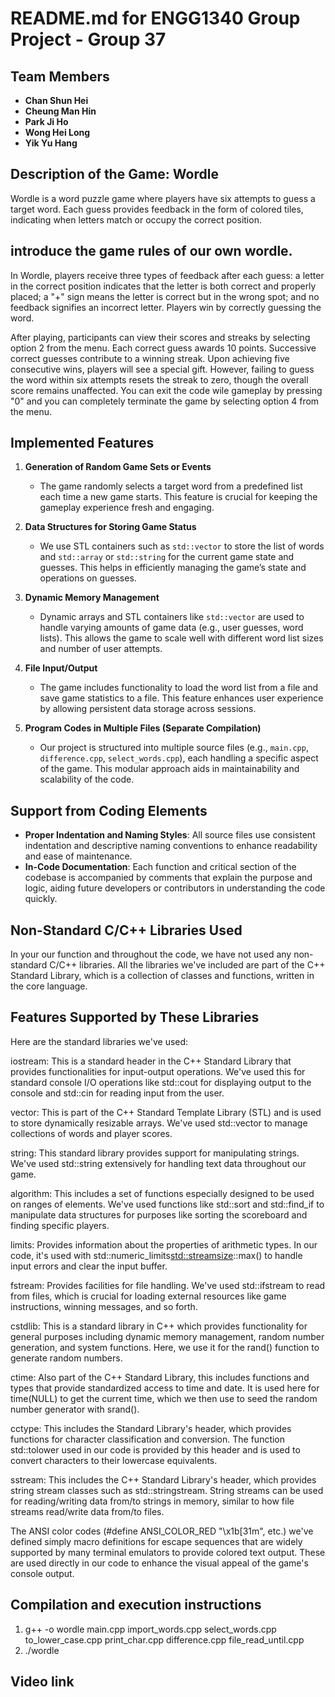 # README.md for ENGG1340 Group Project - Group 37

## Team Members
- **Chan Shun Hei**
- **Cheung Man Hin**
- **Park Ji Ho**
- **Wong Hei Long**
- **Yik Yu Hang**

## Description of the Game: Wordle
Wordle is a word puzzle game where players have six attempts to guess a target word. Each guess provides feedback in the form of colored tiles, indicating when letters match or occupy the correct position.

## introduce the game rules of our own wordle.
In Wordle, players receive three types of feedback after each guess: a letter in the correct position indicates that the letter is both correct and properly placed; a "+" sign means the letter is correct but in the wrong spot; and no feedback signifies an incorrect letter. Players win by correctly guessing the word.

After playing, participants can view their scores and streaks by selecting option 2 from the menu. Each correct guess awards 10 points. Successive correct guesses contribute to a winning streak. Upon achieving five consecutive wins, players will see a special gift. However, failing to guess the word within six attempts resets the streak to zero, though the overall score remains unaffected. You can exit the code wile gameplay by pressing "0" and you can completely terminate the game by selecting option 4 from the menu.

## Implemented Features
1. **Generation of Random Game Sets or Events**
   - The game randomly selects a target word from a predefined list each time a new game starts. This feature is crucial for keeping the gameplay experience fresh and engaging.

2. **Data Structures for Storing Game Status**
   - We use STL containers such as `std::vector` to store the list of words and `std::array` or `std::string` for the current game state and guesses. This helps in efficiently managing the game’s state and operations on guesses.

3. **Dynamic Memory Management**
   - Dynamic arrays and STL containers like `std::vector` are used to handle varying amounts of game data (e.g., user guesses, word lists). This allows the game to scale well with different word list sizes and number of user attempts.

4. **File Input/Output**
   - The game includes functionality to load the word list from a file and save game statistics to a file. This feature enhances user experience by allowing persistent data storage across sessions.

5. **Program Codes in Multiple Files (Separate Compilation)**
   - Our project is structured into multiple source files (e.g., `main.cpp`, `difference.cpp`, `select_words.cpp`), each handling a specific aspect of the game. This modular approach aids in maintainability and scalability of the code.

## Support from Coding Elements
- **Proper Indentation and Naming Styles**: All source files use consistent indentation and descriptive naming conventions to enhance readability and ease of maintenance.
- **In-Code Documentation**: Each function and critical section of the codebase is accompanied by comments that explain the purpose and logic, aiding future developers or contributors in understanding the code quickly.

## Non-Standard C/C++ Libraries Used
In your our function and throughout the code, we have not used any non-standard C/C++ libraries. All the libraries we've included are part of the C++ Standard Library, which is a collection of classes and functions, written in the core language. 

## Features Supported by These Libraries
Here are the standard libraries we've used:

iostream: This is a standard header in the C++ Standard Library that provides functionalities for input-output operations. We've used this for standard console I/O operations like std::cout for displaying output to the console and std::cin for reading input from the user.

vector: This is part of the C++ Standard Template Library (STL) and is used to store dynamically resizable arrays. We've used std::vector to manage collections of words and player scores.

string: This standard library provides support for manipulating strings. We've used std::string extensively for handling text data throughout our game.

algorithm: This includes a set of functions especially designed to be used on ranges of elements. We've used functions like std::sort and std::find_if to manipulate data structures for purposes like sorting the scoreboard and finding specific players.

limits: Provides information about the properties of arithmetic types. In our code, it's used with std::numeric_limits<std::streamsize>::max() to handle input errors and clear the input buffer.

fstream: Provides facilities for file handling. We've used std::ifstream to read from files, which is crucial for loading external resources like game instructions, winning messages, and so forth.

cstdlib: This is a standard library in C++ which provides functionality for general purposes including dynamic memory management, random number generation, and system functions. Here, we use it for the rand() function to generate random numbers.

ctime: Also part of the C++ Standard Library, this includes functions and types that provide standardized access to time and date. It is used here for time(NULL) to get the current time, which we then use to seed the random number generator with srand().

cctype: This includes the Standard Library's <cctype> header, which provides functions for character classification and conversion. The function std::tolower used in our code is provided by this header and is used to convert characters to their lowercase equivalents.

sstream: This includes the C++ Standard Library's <sstream> header, which provides string stream classes such as std::stringstream. String streams can be used for reading/writing data from/to strings in memory, similar to how file streams read/write data from/to files.

The ANSI color codes (#define ANSI_COLOR_RED "\x1b[31m", etc.) we've defined simply macro definitions for escape sequences that are widely supported by many terminal emulators to provide colored text output. These are used directly in our code to enhance the visual appeal of the game's console output.

## Compilation and execution instructions
1. g++ -o wordle main.cpp import_words.cpp select_words.cpp to_lower_case.cpp print_char.cpp difference.cpp file_read_until.cpp
2. ./wordle

## Video link


